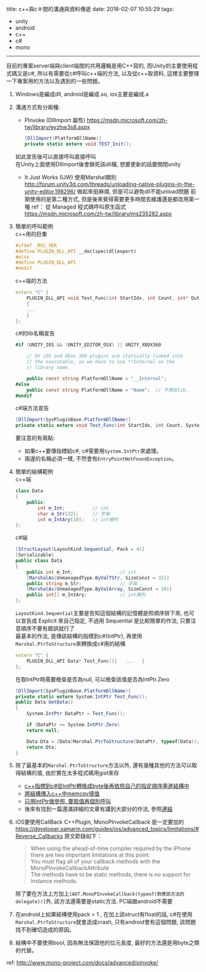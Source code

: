 title: c++與c＃間的溝通與資料傳遞
date: 2018-02-07 10:55:29
tags:
- unity
- android
- c++
- c#
- mono
---

目前的專案server端與client端間的共用邏輯是用C++寫的, 而Unity的主要使用程式碼又是c#, 所以有需要從c#呼叫c++端的方法, 以及從c++取資料, 這裡主要整理一下專案用的方法以及遇到的一些問題。
<!--more-->
1. Windows是編成dll, android是編成.so, ios主要是編成.a

2. 溝通方式有分兩種:     

    - PInvoke (DllImport 屬性)
    https://msdn.microsoft.com/zh-tw/library/eyzhw3s8.aspx
    
        ```csharp
        [DllImport(PlatformDllName)]     
        private static extern void TEST_Init();     
        ```
    如此宣告後可以直接呼叫直接呼叫    
    在Unity上面使用DllImport後會鎖死該dll檔, 想要更新的話要關閉unity
    - It Just Works (IJW)  使用Marshal類別
    http://forum.unity3d.com/threads/unloading-native-plugins-in-the-unity-editor.198296/
    做起來挺麻煩, 但是可以避免dll不能unload問題
    前期使用的是第二種方式, 但是後來覺得需要更多時間去維護還是都改用第一種
    ref： 從 Managed 程式碼呼叫原生函式  https://msdn.microsoft.com/zh-tw/library/ms235282.aspx
3. 簡單的呼叫範例   
    c++用的巨集        
    ```c++
    #ifdef _MSC_VER 
    #define PLUGIN_DLL_API __declspec(dllexport) 
    #else
    #define PLUGIN_DLL_API
    #endif
    ```
    c++端的方法    
    ```c++
    extern "C" {
        PLUGIN_DLL_API void Test_Func(int StartIdx, int Count, int* OutArray)
        {
        ...
        }
    };
    ```
    c#的lib名稱宣告    
    ```csharp
    #if (UNITY_IOS && !UNITY_EDITOR_OSX) || UNITY_XBOX360
    
        // On iOS and Xbox 360 plugins are statically linked into
        // the executable, so we have to use **Internal as the
        // library name.
    
        public const string PlatformDllName = "__Internal";
    #else
        public const string PlatformDllName = "Name";  // 不用加lib.
    #endif
    ```
    c#端方法宣告    
    ```csharp
    [DllImport(SysPluginBase.PlatformDllName)]   
    private static extern void Test_Func(int StartIdx, int Count, System.IntPtr OutArray);    
    ```
    要注意的有兩點:
    - 如果c++要傳指標給c#, c#需要用`System.IntPtr`來處理。    
    - 兩邊的名稱必須一樣, 不然會有`EntryPointNotFoundException`。    
    
3. 簡單的結構範例     
    c++端    
    ```c++
    class Data
    {
        public:
            int m_Int;          // int
            char m_Str[32];     // 字串
            int m_IntAry[10];   // int陣列
    };
    ```
    c#端    
    ```csharp
    [StructLayout(LayoutKind.Sequential, Pack = 4)]
    [Serializable]
    public class Data
    {
        public int m_Int;                 // int
        [MarshalAs(UnmanagedType.ByValTStr, SizeConst = 32)]
        public string m_Str;              // 字串
        [MarshalAs(UnmanagedType.ByValArray, SizeConst = 10)]
        public int[] m_IntAry;            // int陣列
    };
    ```
    `LayoutKind.Sequential`主要是告知這個結構的記憶體是照順序排下來, 也可以宣告成 Explicit 來自己指定, 不過用 Sequential 是比較簡單的作法, 只要注意順序不要有錯誤就行了    
    最基本的作法, 是傳該結構的指標到c#(IntPtr), 再使用`Marshal.PtrToStructure`來轉換成c#用的結構    
    ```c++
    extern "C" {    
        PLUGIN_DLL_API Data* Test_Func(){   ...   }    
    };    
    ```
    在取IntPtr時需要檢查是否為null, 可以檢查該值是否為IntPtr.Zero    
    ```csharp    
    [DllImport(SysPluginBase.PlatformDllName)]   
    private static extern System.IntPtr Test_Func();    
    public Data GetData()
    {
        System.IntPtr DataPtr = Test_Func();
    
        if (DataPtr == System.IntPtr.Zero)
        return null;
    
        Data Dta = (Data)Marshal.PtrToStructure(DataPtr, typeof(Data));
        return Dta;
    }
    ```
5. 除了最基本的`Marshal.PtrToStructure`方法以外, 還有幾種其他的方法可以取得結構的值, 由於實在太多程式碼用gist來存
    - [c++指標到c#從IntPtr轉換成byte後再依照自己的指定順序塞進結構中](https://gist.github.com/hsienwei/6eb886d0579117a26235c437d18561d4)     
    - [將結構傳入c++中memcpy填值](https://gist.github.com/hsienwei/4adc8bab1b97dd1616f7b6ec47aeba00)     
    - [只用IntPtr做參照, 要取值再個別呼叫](https://gist.github.com/hsienwei/4e2c19d03f1bf78303dce99fb32aceec)     
    - 後來有找到一篇還滿詳細的文章有講到大部分的作法, 參照[連結](https://www.codeproject.com/Articles/25896/Reading-Unmanaged-Data-Into-Structures)    
4. iOS要使用CallBack C++Plugin, MonoPInvokeCallback 是一定要加的
https://developer.xamarin.com/guides/ios/advanced_topics/limitations/#Reverse_Callbacks
原文節錄如下：
    
    >When using the ahead-of-time compiler required by the iPhone there are two important limitations at this point:     
    >You must flag all of your callback methods with the MonoPInvokeCallbackAttribute   
    >The methods have to be static methods, there is no support for instance methods.    
    
    除了要在方法上方加上`[AOT.MonoPInvokeCallback(typeof(對應該方法的delegate))]`外, 該方法還需要是static方法.
    PC端跟android不需要

5. 在android上如果結構使用pack = 1 , 在加上該struct有float的話, c#在使用`Marshal.PtrToStructure`就會造成crash, 只有android會有這個問題, 該問題找不到確切造成的原因。

6. 結構中不要使用bool, 因為無法保證他的位元長度, 最好的方法還是用byte之類的代替。

ref: http://www.mono-project.com/docs/advanced/pinvoke/





